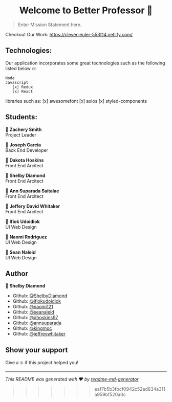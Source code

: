 <h1 align="center">Welcome to Better Professor 👋</h1>

> Enter Mission Statement here.

Checkout Our Work: https://clever-euler-553f14.netlify.com/

## Technologies:

Our application incorporates some great technologies such as the following listed below 🔥:

    Node
    Javascript
       [x] Redux
       [x] React

libraries such as:
[x] awesomefont
[x] axios
[x] styled-components

## Students:

:prince: **Zachery Smith**<br/>
Project Leader

:prince: **Joseph Garcia** <br/>
Back End Developer

:prince: **Dakota Hoskins** <br/>
Front End Arcitect <br/>

:princess: **Shelby Diamond** <br/>
Front End Arcitect <br/>

:princess: **Ann Suparada Saitalae** <br/>
Front End Arcitect <br/>

:prince: **Jeffery David Whitaker**<br/>
Front End Arcitect <br/>

:prince: **Ifiok Udoidiok** <br/>
UI Web Design <br/>

:princess: **Naomi Rodriguez**<br/>
UI Web Design <br/>

:prince: **Sean Naleid** <br/>
UI Web Design <br/>

## Author

:princess: **Shelby Diamond**

- Github: [@ShelbyDiamond](https://github.com/ShelbyDiamond)
- Github: [@ifiokudoidiok](https://github.com/ifiokudoidiok)
- Github: [@naomi121](https://github.com/naomi121)
- Github: [@seanaleid](https://github.com/seanaleid)
- Github: [@dhoskins97](https://github.com/dhoskins97)
- Github: [@annsuparada](https://github.com/annsuparada)
- Github: [@kingmoc](https://github.com/kingmoc)
- Github: [@jeffreywhitaker](https://github.com/jeffreywhitaker)

## Show your support

Give a :sparkle: if this project helped you!

---

_This README was generated with ❤️ by [readme-md-generator](https://github.com/kefranabg/readme-md-generator)_

> > > > > > > eaf7b5b3fbcf0942c52ad834a311a959bf520a0c
